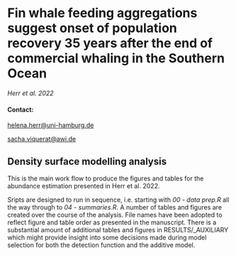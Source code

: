 # Fin whale feeding aggregations suggest onset of population recovery 35 years after the end of commercial whaling in the Southern Ocean
*Herr et al. 2022*

#### Contact:

helena.herr@uni-hamburg.de

sacha.viquerat@awi.de

## Density surface modelling analysis
 This is the main work flow to produce the figures and tables for the abundance estimation presented in Herr et al. 2022.

 Sripts are designed to run in sequence, i.e. starting with *00 - data prep.R* all the way through to *04 - summaries.R*.
 A number of tables and figures are created over the course of the analysis. File names have been adopted to reflect figure and table order as presented in the manuscript. There is a substantial amount of additional tables and figures in RESULTS\/_AUXILIARY which might provide insight into some decisions made during model selection for both the detection function and the additive model.

